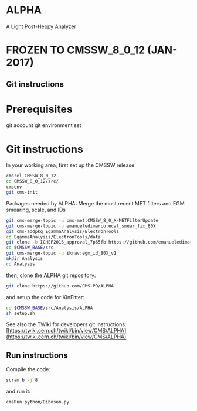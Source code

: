 # ALPHA 
A Light Post-Heppy Analyzer

# FROZEN TO CMSSW_8_0_12 (JAN-2017)

## Git instructions
# Prerequisites
git account
git environment set

# Git instructions
In your working area, first set up the CMSSW release:
```bash
cmsrel CMSSW_8_0_12
cd CMSSW_8_0_12/src/
cmsenv
git cms-init
```
Packages needed by ALPHA:
Merge the most recent MET filters and EGM smearing, scale, and IDs
```bash
git cms-merge-topic -u cms-met:CMSSW_8_0_X-METFilterUpdate
git cms-merge-topic -u emanueledimarco:ecal_smear_fix_80X
git cms-addpkg EgammaAnalysis/ElectronTools
cd EgammaAnalysis/ElectronTools/data
git clone -b ICHEP2016_approval_7p65fb https://github.com/emanueledimarco/ScalesSmearings.git
cd $CMSSW_BASE/src
git cms-merge-topic -u ikrav:egm_id_80X_v1 
mkdir Analysis
cd Analysis
```
then, clone the ALPHA git repository:
```bash
git clone https://github.com/CMS-PD/ALPHA
```
and setup the code for KinFitter:
```bash
cd $CMSSW_BASE/src/Analysis/ALPHA
sh setup.sh
```
See also the TWiki for developers git instructions: [https://twiki.cern.ch/twiki/bin/view/CMS/ALPHA](https://twiki.cern.ch/twiki/bin/view/CMS/ALPHA)

## Run instructions
Compile the code:
```bash
scram b -j 8
```
and run it:
```bash
cmsRun python/Diboson.py
```
